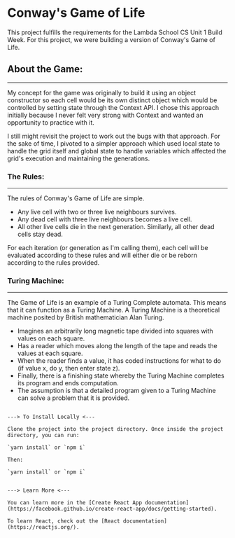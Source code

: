 # Conway's Game of Life

This project fulfills the requirements for the Lambda School CS Unit 1 Build Week. For this project, we were building a version of Conway's Game of Life.

## About the Game:

---

My concept for the game was originally to build it using an object constructor so each cell would be its own distinct object which would be controlled by setting state through the Context API. I chose this approach initially because I never felt very strong with Context and wanted an opportunity to practice with it.

I still might revisit the project to work out the bugs with that approach. For the sake of time, I pivoted to a simpler approach which used local state to handle the grid itself and global state to handle variables which affected the grid's execution and maintaining the generations.

### The Rules:

---

The rules of Conway's Game of Life are simple.

<ul>
<li>
Any live cell with two or three live neighbours survives.
</li>
<li>
Any dead cell with three live neighbours becomes a live
cell.
</li>
<li>
All other live cells die in the next generation.
Similarly, all other dead cells stay dead.
</li>
</ul>
For each iteration (or generation as I'm calling them), each
cell will be evaluated according to these rules and will
either die or be reborn according to the rules provided.

### Turing Machine:

---

The Game of Life is an example of a Turing Complete automata.
This means that it can function as a Turing Machine. A Turing
Machine is a theoretical machine posited by British
mathematician Alan Turing.

<ul>
<li>
    Imagines an arbitrarily long magnetic tape divided into
    squares with values on each square.
</li>
<li>
    Has a reader which moves along the length of the tape and
    reads the values at each square.
</li>
<li>
    When the reader finds a value, it has coded instructions
    for what to do (if value x, do y, then enter state z).
</li>
<li>
    Finally, there is a finishing state whereby the Turing
    Machine completes its program and ends computation.
</li>
<li>
    The assumption is that a detailed program given to a
    Turing Machine can solve a problem that it is provided.
</li>
</ul>

```

---> To Install Locally <---

Clone the project into the project directory. Once inside the project directory, you can run:

`yarn install` or `npm i`

Then:

`yarn install` or `npm i`


---> Learn More <---

You can learn more in the [Create React App documentation](https://facebook.github.io/create-react-app/docs/getting-started).

To learn React, check out the [React documentation](https://reactjs.org/).
```
